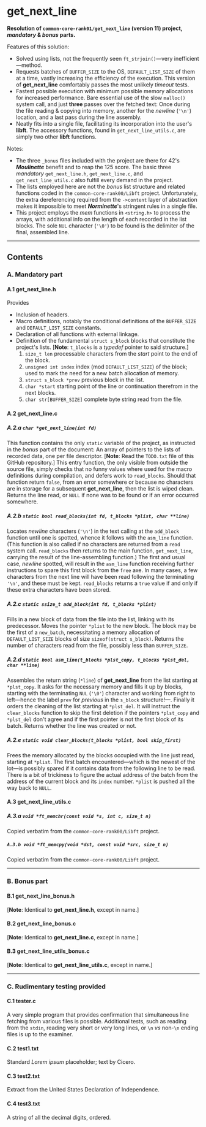 # get_next_line

**Resolution of `common-core-rank01/get_next_line` (version 11) project, *mandatory* & *bonus* parts.**

Features of this solution:
- Solved using lists, not the frequently seen `ft_strjoin()`—very inefficient—method.
- Requests batches of `BUFFER_SIZE` to the OS, `DEFAULT_LIST_SIZE` of them at a time, vastly increasing the efficiency of the execution. This version of **get_next_line** comfortably passes the most unlikely *timeout* tests.
- Fastest possible execution with minimum possible memory allocations for increased performance. Bare essential use of the slow `malloc()` system call, and just **three** passes over the fetched text: Once during the file reading & copying into memory, another for the *newline* (`'\n'`) location, and a last pass during the line assembly.
- Neatly fits into a single file, facilitating its incorporation into the user's **libft**. The accessory functions, found in `get_next_line_utils.c`, are simply two other **libft** functions.

Notes:
- The three `_bonus` files included with the project are there for 42's ***Moulinette*** benefit and to reap the 125 score. The basic three *mandatory* `get_next_line.h`, `get_next_line.c`, and `get_next_line_utils.c` also fulfill every demand in the project.
- The lists employed here are not the *bonus* list structure and related functions coded in the `common-core-rank00/Libft` project. Unfortunately, the extra dereferencing required from the `->content` layer of abstraction makes it impossible to meet ***Norminette***'s stringent rules in a single file.
- This project employs the *mem* functions in `<string.h>` to process the arrays, with additional info on the length of each recorded in the list blocks. The sole `NUL` character (`'\0'`) to be found is the delimiter of the final, assembled line.

---

## Contents

### A. Mandatory part

#### A.1 get_next_line.h

Provides
- Inclusion of headers.
- Macro definitions, notably the conditional definitions of the `BUFFER_SIZE` and `DEFAULT_LIST_SIZE` constants.
- Declaration of all functions with external linkage.
- Definition of the fundamental `struct s_block` blocks that constitute the project's lists. \[**Note**: `t_blocks` is a *typedef* pointer to said structure.\]<br>
	1. `size_t len` processable characters from the *start* point to the end of the block.<br>
	2. `unsigned int index` index (mod `DEFAULT_LIST_SIZE`) of the block; used to mark the need for a new batch allocation of memory.<br>
	3. `struct s_block *prev` previous block in the list.<br>
	4. `char *start` starting point of the line or continuation therefrom in the next blocks.<br>
	5. `char str[BUFFER_SIZE]` complete byte string read from the file.

#### A.2 get_next_line.c

##### A.2.a `char *get_next_line(int fd)`

This function contains the only `static` variable of the project, as instructed in the *bonus* part of the document: An array of pointers to the lists of recorded data, one per file descriptor. \[**Note**: Read the `TODO.txt` file of this GitHub repository.\] This entry function, the only visible from outside the source file, simply checks that no funny values where used for the macro definitions during compilation, and defers work to `read_blocks`. Should that function return `false`, from an error somewhere or because no characters are in storage for a subsequent **get_next_line**, then the list is wiped clean. Returns the line read, or `NULL` if none was to be found or if an error occurred somewhere.

##### A.2.b `static bool read_blocks(int fd, t_blocks *plist, char **line)`

Locates *newline* characters (`'\n'`) in the text calling at the `add_block` function until one is spotted, whence it follows with the `asm_line` function. (This function is also called if no characters are returned from a `read` system call. `read_blocks` then returns to the main function, `get_next_line`, carrying the result of the line-assembling function.) The first and usual case, *newline* spotted, will result in the `asm_line` function receiving further instructions to spare this first block from the `free` axe. In many cases, a few characters from the next line will have been read following the terminating `'\n'`, and these must be kept. `read_blocks` returns a `true` value if and only if these extra characters have been stored.

##### A.2.c `static ssize_t add_block(int fd, t_blocks *plist)`

Fills in a new block of data from the file into the list, linking with its predecessor. Moves the pointer `*plist` to the new block. The block may be the first of a `new_batch`, necessitating a memory allocation of `DEFAULT_LIST_SIZE` blocks of size `sizeof(struct s_block)`. Returns the number of characters read from the file, possibly less than `BUFFER_SIZE`.

##### A.2.d `static bool asm_line(t_blocks *plst_copy, t_blocks *plst_del, char **line)`

Assembles the return string (`*line`) of **get_next_line** from the list starting at `*plst_copy`. It asks for the necessary memory and fills it up by blocks, starting with the terminating `NUL` (`'\0'`) character and working from right to left—hence the label `prev` for *previous* in the `s_block` structure!—. Finally it orders the cleaning of the list starting at `*plst_del`. It will instruct the `clear_blocks` function to skip the first deletion if the pointers `*plst_copy` and `*plst_del` don't agree and if the first pointer is not the first block of its batch. Returns whether the line was created or not.

##### A.2.e `static void clear_blocks(t_blocks *plist, bool skip_first)`

Frees the memory allocated by the blocks occupied with the line just read, starting at `*plist`. The first batch encountered—which is the newest of the lot—is possibly spared if it contains data from the following line to be read. There is a bit of trickiness to figure the actual address of the batch from the address of the current block and its `index` number. `*plist` is pushed all the way back to `NULL`.

#### A.3 get_next_line_utils.c

##### A.3.a `void *ft_memchr(const void *s, int c, size_t n)`

Copied verbatim from the `common-core-rank00/Libft` project.

##### `A.3.b void *ft_memcpy(void *dst, const void *src, size_t n)`

Copied verbatim from the `common-core-rank00/Libft` project.

---

### B. Bonus part

#### B.1 get_next_line_bonus.h

\[**Note**: Identical to **get_next_line.h**, except in name.\]

#### B.2 get_next_line_bonus.c

\[**Note**: Identical to **get_next_line.c**, except in name.\]

#### B.3 get_next_line_utils_bonus.c

\[**Note**: Identical to **get_next_line_utils.c**, except in name.\]

---

### C. Rudimentary testing provided

#### C.1 tester.c

A very simple program that provides confirmation that simultaneous line fetching from various files is possible. Additional tests, such as reading from the `stdin`, reading very short or very long lines, or `\n` *vs* non-`\n` ending files is up to the examiner.

#### C.2 test1.txt

Standard *Lorem ipsum* placeholder; text by Cicero.

#### C.3 test2.txt

Extract from the United States Declaration of Independence.

#### C.4 test3.txt

A string of all the decimal digits, ordered.
